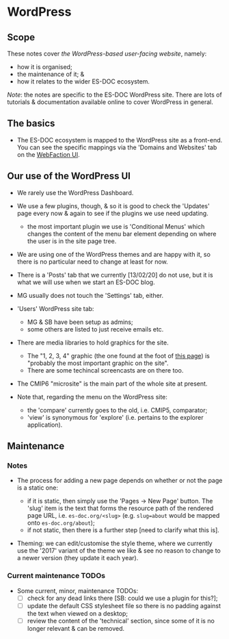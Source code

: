 # WordPress

## Scope

These notes cover *the WordPress-based user-facing website*, namely:
* how it is organised;
* the maintenance of it; &
* how it relates to the wider ES-DOC ecosystem.

*Note*: the notes are specific to the ES-DOC WordPress site. There are lots of
tutorials & documentation available online to cover WordPress in general.


## The basics

* The ES-DOC ecosystem is mapped to the WordPress site as a front-end. You
  can see the specific mappings via the 'Domains and Websites' tab on the
  [WebFaction UI](./servers.md).


##  Our use of the WordPress UI

* We rarely use the WordPress Dashboard.

* We use a few plugins, though, & so it is good to check the 'Updates' page
  every now & again to see if the plugins we use need updating.
  * the most important plugin we use is 'Conditional Menus' which changes
    the content of the menu bar element depending on where the user is in
    the site page tree.

* We are using one of the WordPress themes and are happy with it, so there
  is no particular need to change at least for now.

* There is a 'Posts' tab that we currently [13/02/20] do not use, but it is
  what we will use when we start an ES-DOC blog.

* MG usually does not touch the 'Settings' tab, either.

* 'Users' WordPress site tab:
  * MG & SB have been setup as admins;
  * some others are listed to just receive emails etc.

* There are media libraries to hold graphics for the site.
  * The "1, 2, 3, 4" graphic (the one found at the foot of
    [this page](https://es-doc.org/cmip6/)) is "probably the most important
    graphic on the site".
  * There are some techincal screencasts are on there too.

* The CMIP6 "microsite" is the main part of the whole site at present.

* Note that, regarding the menu on the WordPress site:
  * the 'compare' currently goes to the old, i.e. CMIP5, comparator;
  * 'view' is synonymous for 'explore' (i.e. pertains to the explorer
     application).


## Maintenance


### Notes

* The process for adding a new page depends on whether or not the page is a
  static one:
  * if it is static, then simply use the 'Pages -> New Page' button. The
    'slug' item is the text that forms the resource path of the rendered page
    URL, i.e. `es-doc.org/<slug>` (e.g. `slug=about` would be mapped onto
    `es-doc.org/about`);
  * if not static, then there is a further step [need to clarify what this is].

* Theming: we can edit/customise the style theme, where we currently use
  the '2017' variant of the theme we like & see no reason to change to a newer
  version (they update it each year).


### Current maintenance TODOs

* Some current, minor, maintenance TODOs:
  * [ ] check for any dead links there [SB: could we use a plugin for this?];
  * [ ] update the default CSS stylesheet file so there is no padding against
        the text when viewed on a desktop;
  * [ ] review the content of the 'technical' section, since some of it is
        no longer relevant & can be removed.
